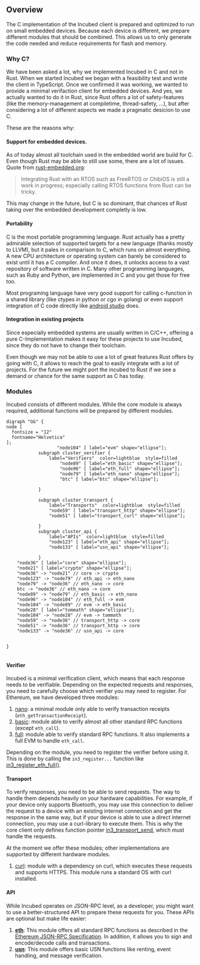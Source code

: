 ## Overview

The C implementation of the Incubed client is prepared and optimized to run on small embedded devices. Because each device is different, we prepare different modules that should be combined. This allows us to only generate the code needed and reduce requirements for flash and memory.

### Why C?

We have been asked a lot, why we implemented Incubed in C and not in Rust. 
When we started Incubed we began with a feasibility test and wrote the client in TypeScript. Once we confirmed it was working, we wanted to provide a minimal  verifaction client for embedded devices. And yes, we actually wanted to do it in Rust, since Rust offers a lot of safety-features (like the memory-management at compiletime, thread-safety, ...), but after considering a lot of different aspects we made a pragmatic desicion to use C.

These are the reasons why:

#### Support for embedded devices.

As of today almost all toolchain used in the embedded world are build for C. Even though Rust may be able to still use some, there are a lot of issues.
Quote from [rust-embedded.org](https://docs.rust-embedded.org/book/interoperability/#interoperability-with-rtoss):

> Integrating Rust with an RTOS such as FreeRTOS or ChibiOS is still a work in progress; especially calling RTOS functions from Rust can be tricky.

This may change in the future, but C is so dominant, that chances of Rust taking over the embedded development completly is low.

#### Portability 

C is the most portable programming language. Rust actually has a pretty admirable selection of supported targets for a new language (thanks mostly to LLVM), but it pales in comparison to C, which runs on almost everything. A new CPU architecture or operating system can barely be considered to exist until it has a C compiler. And once it does, it unlocks access to a vast repository of software written in C. Many other programming languages, such as Ruby and Python, are implemented in C and you get those for free too.

Most programing language have very good support for calling c-function in a shared library (like ctypes in python or cgo in golang) or even support integration of C code directly like [android studio](https://developer.android.com/studio/projects/add-native-code) does.

#### Integration in existing projects

Since especially embedded systems are usually written in C/C++, offering a pure C-Implementation makes it easy for these projects to use Incubed, since they do not have to change their toolchain.


Even though we may not be able to use a lot of great features Rust offers by going with C, it allows to reach the goal to easily integrate with a lot of projects. For the future we might port the incubed to Rust if we see a demand or chance for the same support as C has today.


### Modules

Incubed consists of different modules. While the core module is always required, additional functions will be prepared by different modules.

```
digraph "GG" {
node [
  fontsize = "12"
  fontname="Helvetica"
];
                   "node104" [ label="evm" shape="ellipse"];
            subgraph cluster_verifier {
                label="Verifiers"  color=lightblue  style=filled
                    "node89" [ label="eth_basic" shape="ellipse"];
                    "node96" [ label="eth_full" shape="ellipse"];
                    "node79" [ label="eth_nano" shape="ellipse"];
                    "btc" [ label="btc" shape="ellipse"];

            }

            subgraph cluster_transport {
                label="Transports"  color=lightblue  style=filled
                "node59" [ label="transport_http" shape="ellipse"];
                "node51" [ label="transport_curl" shape="ellipse"];
                
            }
            subgraph cluster_api {
                label="APIs"  color=lightblue  style=filled
                "node123" [ label="eth_api" shape="ellipse"];
                "node133" [ label="usn_api" shape="ellipse"];
                
            }
    "node36" [ label="core" shape="ellipse"];
    "node21" [ label="crypto" shape="ellipse"];
    "node36" -> "node21" // core -> crypto
    "node123" -> "node79" // eth_api -> eth_nano
    "node79" -> "node36" // eth_nano -> core
    btc -> "node36" // eth_nano -> core
    "node89" -> "node79" // eth_basic -> eth_nano
    "node96" -> "node104" // eth_full -> evm
    "node104" -> "node89" // evm -> eth_basic
    "node28" [ label="tommath" shape="ellipse"];
    "node104" -> "node28" // evm -> tommath
    "node59" -> "node36" // transport_http -> core
    "node51" -> "node36" // transport_http -> core
    "node133" -> "node36" // usn_api -> core
    

}


```

#### Verifier

Incubed is a minimal verification client, which means that each response needs to be verifiable. Depending on the expected requests and responses, you need to carefully choose which verifier you may need to register. For Ethereum, we have developed three modules:

1. [nano](#module-eth-nano): a minimal module only able to verify transaction receipts (`eth_getTransactionReceipt`).
2. [basic](#module-eth-basic): module able to verify almost all other standard RPC functions (except `eth_call`).
3. [full](#module-eth-full): module able to verify standard RPC functions. It also implements a full EVM to handle `eth_call`.

Depending on the module, you need to register the verifier before using it. This is done by calling the `in3_register...` function like [in3_register_eth_full()](#in3-register-eth-full).

#### Transport

To verify responses, you need to be able to send requests. The way to handle them depends heavily on your hardware capabilities. For example, if your device only supports Bluetooth, you may use this connection to deliver the request to a device with an existing internet connection and get the response in the same way, but if your device is able to use a direct internet connection, you may use a curl-library to execute them. This is why the core client only defines function pointer [in3_transport_send](#in3-transport-send), which must handle the requests.

At the moment we offer these modules; other implementations are supported by different hardware modules.

1. [curl](#module-transport-curl): module with a dependency on curl, which executes these requests and supports HTTPS. This module runs a standard OS with curl installed.

#### API

While Incubed operates on JSON-RPC level, as a developer, you might want to use a better-structured API to prepare these requests for you. These APIs are optional but make life easier:

1. [**eth**](#module-eth-api): This module offers all standard RPC functions as described in the [Ethereum JSON-RPC Specification](https://github.com/ethereum/wiki/wiki/JSON-RPC). In addition, it allows you to sign and encode/decode calls and transactions.
2. [**usn**](#module-usn-api): This module offers basic USN functions like renting, event handling, and message verification.
